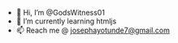 - 👋 Hi, I’m @GodsWitness01
- 🌱 I’m currently learning htmljs
- 📫 Reach me @ josephayotunde7@gmail.com 

<!---
GodsWitness01/GodsWitness01 is a ✨ special ✨ repository because its `README.md` (this file) appears on your GitHub profile.
You can click the Preview link to take a look at your changes.
--->
